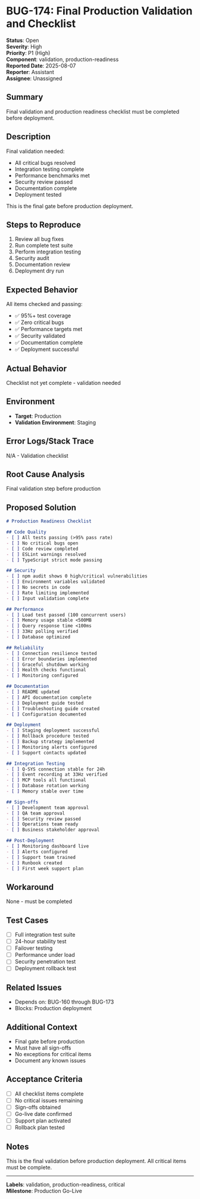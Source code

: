# BUG-174: Final Production Validation and Checklist

**Status**: Open  
**Severity**: High  
**Priority**: P1 (High)  
**Component**: validation, production-readiness  
**Reported Date**: 2025-08-07  
**Reporter**: Assistant  
**Assignee**: Unassigned

## Summary

Final validation and production readiness checklist must be completed before deployment.

## Description

Final validation needed:
- All critical bugs resolved
- Integration testing complete
- Performance benchmarks met
- Security review passed
- Documentation complete
- Deployment tested

This is the final gate before production deployment.

## Steps to Reproduce

1. Review all bug fixes
2. Run complete test suite
3. Perform integration testing
4. Security audit
5. Documentation review
6. Deployment dry run

## Expected Behavior

All items checked and passing:
- ✅ 95%+ test coverage
- ✅ Zero critical bugs
- ✅ Performance targets met
- ✅ Security validated
- ✅ Documentation complete
- ✅ Deployment successful

## Actual Behavior

Checklist not yet complete - validation needed

## Environment

- **Target**: Production
- **Validation Environment**: Staging

## Error Logs/Stack Trace

N/A - Validation checklist

## Root Cause Analysis

Final validation step before production

## Proposed Solution

```markdown
# Production Readiness Checklist

## Code Quality
- [ ] All tests passing (>95% pass rate)
- [ ] No critical bugs open
- [ ] Code review completed
- [ ] ESLint warnings resolved
- [ ] TypeScript strict mode passing

## Security
- [ ] npm audit shows 0 high/critical vulnerabilities
- [ ] Environment variables validated
- [ ] No secrets in code
- [ ] Rate limiting implemented
- [ ] Input validation complete

## Performance
- [ ] Load test passed (100 concurrent users)
- [ ] Memory usage stable <500MB
- [ ] Query response time <100ms
- [ ] 33Hz polling verified
- [ ] Database optimized

## Reliability
- [ ] Connection resilience tested
- [ ] Error boundaries implemented
- [ ] Graceful shutdown working
- [ ] Health checks functional
- [ ] Monitoring configured

## Documentation
- [ ] README updated
- [ ] API documentation complete
- [ ] Deployment guide tested
- [ ] Troubleshooting guide created
- [ ] Configuration documented

## Deployment
- [ ] Staging deployment successful
- [ ] Rollback procedure tested
- [ ] Backup strategy implemented
- [ ] Monitoring alerts configured
- [ ] Support contacts updated

## Integration Testing
- [ ] Q-SYS connection stable for 24h
- [ ] Event recording at 33Hz verified
- [ ] MCP tools all functional
- [ ] Database rotation working
- [ ] Memory stable over time

## Sign-offs
- [ ] Development team approval
- [ ] QA team approval
- [ ] Security review passed
- [ ] Operations team ready
- [ ] Business stakeholder approval

## Post-Deployment
- [ ] Monitoring dashboard live
- [ ] Alerts configured
- [ ] Support team trained
- [ ] Runbook created
- [ ] First week support plan
```

## Workaround

None - must be completed

## Test Cases

- [ ] Full integration test suite
- [ ] 24-hour stability test
- [ ] Failover testing
- [ ] Performance under load
- [ ] Security penetration test
- [ ] Deployment rollback test

## Related Issues

- Depends on: BUG-160 through BUG-173
- Blocks: Production deployment

## Additional Context

- Final gate before production
- Must have all sign-offs
- No exceptions for critical items
- Document any known issues

## Acceptance Criteria

- [ ] All checklist items complete
- [ ] No critical issues remaining
- [ ] Sign-offs obtained
- [ ] Go-live date confirmed
- [ ] Support plan activated
- [ ] Rollback plan tested

## Notes

This is the final validation before production deployment. All critical items must be complete.

---

**Labels**: validation, production-readiness, critical  
**Milestone**: Production Go-Live